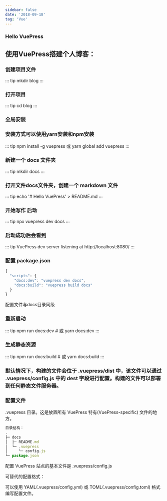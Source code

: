 ```yaml
---
sidebar: false
date: '2018-09-18'
tag: 'Vue'
---
```


### Hello VuePress

## 使用VuePress搭建个人博客：

### 创建项目文件
::: tip
mkdir blog
:::

### 打开项目
::: tip
cd blog
:::

### 全局安装
### 安装方式可以使用yarn安装和npm安装
::: tip
npm install -g vuepress  或  yarn global add vuepress
:::

### 新建一个 docs 文件夹
::: tip
mkdir docs
:::

### 打开文件docs文件夹，创建一个 markdown 文件
::: tip
echo '# Hello VuePress' > README.md
:::

### 开始写作 启动
::: tip
npx vuepress dev docs
:::

### 启动成功后会看到
::: tip
VuePress dev server listening at http://localhost:8080/ 
:::

### 配置 package.json
``` js
{
  "scripts": {
    "docs:dev": "vuepress dev docs",
    "docs:build": "vuepress build docs"
  }
}
```
配置文件与docs目录同级

### 重新启动
::: tip
npm run docs:dev  # 或 yarn docs:dev
:::

### 生成静态资源
::: tip
npm run docs:build  # 或 yarn docs:build
:::

### 默认情况下，构建的文件会位于 .vuepress/dist 中，该文件可以通过 .vuepress/config.js 中的 dest 字段进行配置。构建的文件可以部署到任何静态文件服务器。

### 配置文件
.vuepress 目录。这是放置所有 VuePress 特有(VuePress-specific) 文件的地方。

``` js 
目录结构：
.
├─ docs
│  ├─ README.md
│  └─ .vuepress
│     └─ config.js
└─ package.json
```

配置 VuePress 站点的基本文件是 .vuepress/config.js

可替代的配置格式：

可以使用 YAML(.vuepress/config.yml) 或 TOML(.vuepress/config.toml) 格式编写配置文件。
